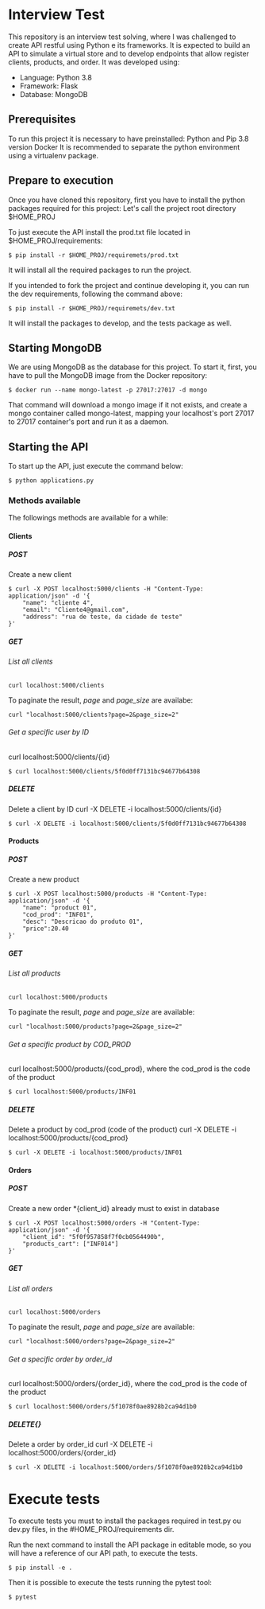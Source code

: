 # Interview Test

This repository is an interview test solving, where I was challenged to create API restful using Python e its frameworks.
It is expected to build an API to simulate a virtual store and to develop endpoints that allow register clients, products, and order.
It was developed using:
- Language: Python 3.8
- Framework: Flask
- Database: MongoDB

## Prerequisites
To run this project it is necessary to have preinstalled:
Python and Pip 3.8 version
Docker
It is recommended to separate the python environment using a virtualenv package.

## Prepare to execution
Once you have cloned this repository, first you have to install the python packages required for this project:
Let's call the project root directory $HOME_PROJ

To just execute the API install the prod.txt file located in $HOME_PROJ/requirements:
```
$ pip install -r $HOME_PROJ/requiremets/prod.txt
```
It will install all the required packages to run the project.

If you intended to fork the project and continue developing it, you can run the dev requirements, following the command above:
```
$ pip install -r $HOME_PROJ/requiremets/dev.txt
```
It will install the packages to develop, and the tests package as well.

## Starting MongoDB 
We are using MongoDB as the database for this project. To start it, first, you have to pull the MongoDB image from the Docker repository:
```
$ docker run --name mongo-latest -p 27017:27017 -d mongo
```
That command will download a mongo image if it not exists, and create a mongo container called mongo-latest, mapping your localhost's port 27017 to 27017 container's port and run it as a daemon.

## Starting the API
To start up the API, just execute the command below:
```
$ python applications.py
```

### Methods available
The followings methods are available for a while:
#### Clients
##### POST
Create a new client
```
$ curl -X POST localhost:5000/clients -H "Content-Type: application/json" -d '{ 
    "name": "cliente 4", 
    "email": "Cliente4@gmail.com", 
    "address": "rua de teste, da cidade de teste" 
}'
```

##### GET
###### List all clients
```
curl localhost:5000/clients
```

To paginate the result, *page* and *page_size* are availabe:
```
curl "localhost:5000/clients?page=2&page_size=2"
```
###### Get a specific user by ID
curl localhost:5000/clients/{id}

```
$ curl localhost:5000/clients/5f0d0ff7131bc94677b64308
```

##### DELETE
Delete a client by ID
curl -X DELETE -i localhost:5000/clients/{id}

```
$ curl -X DELETE -i localhost:5000/clients/5f0d0ff7131bc94677b64308
```

#### Products
##### POST
Create a new product
```
$ curl -X POST localhost:5000/products -H "Content-Type: application/json" -d '{
    "name": "product 01",
    "cod_prod": "INF01",
    "desc": "Descricao do produto 01",
    "price":20.40
}'
```

##### GET
###### List all products
```
curl localhost:5000/products
```
To paginate the result, *page* and *page_size* are available:
```
curl "localhost:5000/products?page=2&page_size=2"
```

###### Get a specific product by COD_PROD
curl localhost:5000/products/{cod_prod}, where the cod_prod is the code of the product

```
$ curl localhost:5000/products/INF01
```

##### DELETE
Delete a product by cod_prod (code of the product)
curl -X DELETE -i localhost:5000/products/{cod_prod}

```
$ curl -X DELETE -i localhost:5000/products/INF01
```

#### Orders
##### POST
Create a new order
*{client_id} already must to exist in database 
```
$ curl -X POST localhost:5000/orders -H "Content-Type: application/json" -d '{
    "client_id": "5f0f957858f7f0cb0564490b",
    "products_cart": ["INF014"]    
}'
```

##### GET
###### List all orders
```
curl localhost:5000/orders
```
To paginate the result, *page* and *page_size* are available:
```
curl "localhost:5000/orders?page=2&page_size=2"
```

###### Get a specific order by order_id
curl localhost:5000/orders/{order_id}, where the cod_prod is the code of the product

```
$ curl localhost:5000/orders/5f1078f0ae8928b2ca94d1b0
```

##### DELETE{}
Delete a order by order_id
curl -X DELETE -i localhost:5000/orders/{order_id}

```
$ curl -X DELETE -i localhost:5000/orders/5f1078f0ae8928b2ca94d1b0
```


# Execute tests
To execute tests you must to install the packages required in test.py ou dev.py files, in the #HOME_PROJ/requirements dir.

Run the next command to install the API package in editable mode, so you will have a reference of our API path, to execute the tests.
```
$ pip install -e .
```

Then it is possible to execute the tests running the pytest tool:
```
$ pytest
```


